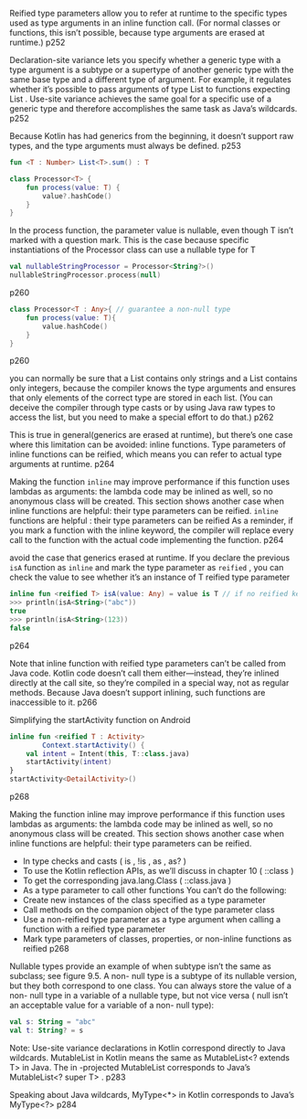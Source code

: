 Reified type parameters allow you to refer at runtime to the specific types used as
type arguments in an inline function call. (For normal classes or functions, this isn’t
possible, because type arguments are erased at runtime.)
p252

Declaration-site variance lets you specify whether a generic type with a type
argument is a subtype or a supertype of another generic type with the same base type and
a different type of argument. For example, it regulates whether it’s possible to pass
arguments of type List<Int> to functions expecting List<Any> . Use-site variance
achieves the same goal for a specific use of a generic type and therefore accomplishes the
same task as Java’s wildcards.
p252

Because Kotlin has had generics from the beginning, it doesn’t support
raw types, and the type arguments must always be defined.
p253



```kotlin
fun <T : Number> List<T>.sum() : T
```

```kotlin
class Processor<T> {
	fun process(value: T) {
		value?.hashCode()
	}
}
```
In the process function, the parameter value is nullable, even though T isn’t marked
with a question mark. This is the case because specific instantiations of the Processor
class can use a nullable type for T
```kotlin
val nullableStringProcessor = Processor<String?>()
nullableStringProcessor.process(null)
```
p260

```kotlin
class Processor<T : Any>{ // guarantee a non-null type
    fun process(value: T){
        value.hashCode()
    }
}
```
p260

 you can normally be sure that a List<String>
contains only strings and a List<Int> contains only integers, because the compiler
knows the type arguments and ensures that only elements of the correct type are stored in
each list. (You can deceive the compiler through type casts or by using Java raw types to
access the list, but you need to make a special effort to do that.)
p262

This is true in general(generics are erased at runtime), but there’s one case where this limitation can be avoided:
inline functions. Type parameters of inline functions can be reified, which means you can
refer to actual type arguments at runtime.
p264

Making the function `inline` may
improve performance if this function uses lambdas as arguments: the lambda code may
be inlined as well, so no anonymous class will be created. This section shows another
case when inline functions are helpful: their type parameters can be reified.
`inline` functions are helpful : their type parameters can be reified
As a reminder, if you mark a
function with the inline keyword, the compiler will replace every call to the function
with the actual code implementing the function.
p264

avoid the case that generics erased at runtime.
If you declare the previous `isA` function as `inline` and mark the type parameter as
`reified` , you can check the value to see whether it’s an instance of T
reified type parameter
```kotlin
inline fun <reified T> isA(value: Any) = value is T // if no reified keyword, error will be occured
>>> println(isA<String>("abc"))
true
>>> println(isA<String>(123))
false
```
p264

Note that inline function with reified type parameters can’t be called from
Java code. Kotlin code doesn’t call them either—instead, they’re inlined directly
at the call site, so they’re compiled in a special way, not as regular methods.
Because Java doesn’t support inlining, such functions are inaccessible to it.
p266


Simplifying the startActivity function on Android
```kotlin
inline fun <reified T : Activity>
        Context.startActivity() {
    val intent = Intent(this, T::class.java)
    startActivity(intent)
}
startActivity<DetailActivity>()
```
p268


Making the function inline may
improve performance if this function uses lambdas as arguments: the lambda code may
be inlined as well, so no anonymous class will be created. This section shows another
case when inline functions are helpful: their type parameters can be reified.
- In type checks and casts ( is , !is , as , as? )
- To use the Kotlin reflection APIs, as we’ll discuss in chapter 10 ( ::class )
- To get the corresponding java.lang.Class ( ::class.java )
- As a type parameter to call other functions
You can’t do the following:
- Create new instances of the class specified as a type parameter
- Call methods on the companion object of the type parameter class
- Use a non-reified type parameter as a type argument when calling a function with a reified type parameter
- Mark type parameters of classes, properties, or non-inline functions as reified
p268

Nullable types provide an example of when subtype isn’t the same as subclass; see
figure 9.5. A non- null type is a subtype of its nullable version, but they both correspond
to one class. You can always store the value of a non- null type in a variable of a
nullable type, but not vice versa ( null isn’t an acceptable value for a variable of a non-
null type):
```kotlin
val s: String = "abc"
val t: String? = s
```



Note:
Use-site variance declarations in Kotlin correspond directly to Java
wildcards. MutableList<out T> in Kotlin means the same as
MutableList<? extends T> in Java. The in -projected MutableList<in T>
corresponds to Java’s MutableList<? super T> .
p283

Speaking about Java wildcards, MyType<*> in Kotlin
corresponds to Java’s MyType<?>
p284

